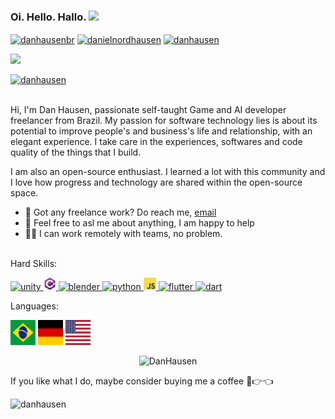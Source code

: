 ### Oi. Hello. Hallo. <img src="https://media.giphy.com/media/hvRJCLFzcasrR4ia7z/giphy.gif" width="25px">
<a href="https://twitter.com/danhausenbr" target="_blank"><img align="center" src="https://www.vectorlogo.zone/logos/twitter/twitter-official.svg" alt="danhausenbr" width="22" /></a>
<a href="https://linkedin.com/in/danielnordhausen" target="_blank"><img align="center" src="https://www.vectorlogo.zone/logos/linkedin/linkedin-icon.svg" alt="danielnordhausen" width="22" /></a>
<a href="https://t.me/danhausen" target="_blank"><img align="center" src="https://www.vectorlogo.zone/logos/telegram/telegram-tile.svg" alt="danhausen" width="22" /></a>

![](https://visitor-badge.glitch.me/badge?page_id=DanHausen.DanHausen)
<p align="left"> <a href="https://www.codewars.com/users/Dan%20Hausen" target="blank"><img src="https://www.codewars.com/users/Dan%20Hausen/badges/small" alt="danhausen" /></a></p>

<br />
Hi, I'm Dan Hausen, passionate self-taught Game and AI developer freelancer from Brazil. My passion for software technology lies is about its potential to improve people's and business's life and relationship, with an elegant experience. I take care in the experiences, softwares and code quality of the things that I build.

I am also an open-source enthusiast. I learned a lot with this community and I love how progress and technology are shared within the open-source space.
<br />

- 💼 Got any freelance work? Do reach me, [email](mailto:business@danhausen.com.br)
- 💬 Feel free to asl me about anything, I am happy to help
- 👨‍💻 I can work remotely with teams, no problem.

<br />
Hard Skills:
<p align="left"> 
 <a href="https://unity.com/" target="_blank"> <img src="https://github.com/halak/unity-editor-icons/blob/master/icons/small/UnityLogoLarge.png" alt="unity" width: "20" height="20"/> </a> 
 <a href="https://www.w3schools.com/cs/" target="_blank"> <img src="https://raw.githubusercontent.com/devicons/devicon/master/icons/csharp/csharp-original.svg" alt="csharp"  width: "20" height="20"/> </a> 
 <a href="https://www.blender.org/" target="_blank"> <img src="https://img.icons8.com/color/48/000000/blender-3d.png" alt="blender" width: "20" height="30"/> </a>   
 <a href="https://www.python.org" target="_blank"> <img src="https://www.vectorlogo.zone/logos/python/python-icon.svg" alt="python" width: "20" height="30"/> </a>
 <a href="https://www.javascript.com/" target="_blank"> <img src="https://github.com/devicons/devicon/blob/master/icons/javascript/javascript-original.svg" alt="javascript"  width: "20" height="20"/> </a>
 <a href="https://flutter.dev" target="_blank"> <img src="https://www.vectorlogo.zone/logos/flutterio/flutterio-icon.svg" alt="flutter" width="20" height="20"/> </a> 
 <a href="https://dart.dev" target="_blank"> <img src="https://www.vectorlogo.zone/logos/dartlang/dartlang-icon.svg" alt="dart" width="20" height="20"/> </a> 
 </p>
 
Languages:
<p align="left"> 
 <a target="_blank"> <img src="https://github.com/hampusborgos/country-flags/blob/main/svg/br.svg" alt="Portugês" width="40" height="40"/> </a>
 <a target="_blank"> <img src="https://github.com/hampusborgos/country-flags/blob/main/svg/de.svg" alt="Deustch" width="40" height="40"/> </a>   
 <a target="_blank"> <img src="https://github.com/hampusborgos/country-flags/blob/main/svg/us.svg" alt="English" width="40" height="40"/> </a>   
</p>

<p align="center"><img src="https://github-readme-stats.vercel.app/api/top-langs/?username=DanHausen&layout=compact&hide=HLSL,ShaderLab,CSS" alt="DanHausen"/>

If you like what I do, maybe consider buying me a coffee 🥺👉👈
<p><a href="https://www.buymeacoffee.com/danhausen"> <img align="left" src="https://cdn.buymeacoffee.com/buttons/v2/default-yellow.png" height="50" width="210" alt="danhausen"</a></p>

 
